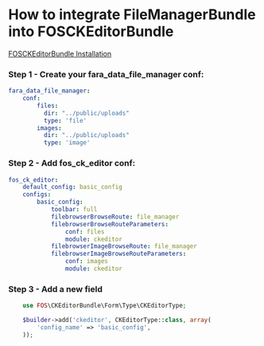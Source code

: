 How to integrate FileManagerBundle into FOSCKEditorBundle
==========================================================

[FOSCKEditorBundle Installation](https://symfony.com/doc/master/bundles/FOSCKEditorBundle/installation.html)

### Step 1 - Create your fara_data_file_manager conf:

```yml  
fara_data_file_manager:
    conf:
        files:
          dir: "../public/uploads"
          type: 'file'
        images:
          dir: "../public/uploads"
          type: 'image'
```

### Step 2 - Add fos_ck_editor conf:
```yaml
fos_ck_editor:
    default_config: basic_config
    configs:
        basic_config:
            toolbar: full
            filebrowserBrowseRoute: file_manager
            filebrowserBrowseRouteParameters:
                conf: files
                module: ckeditor
            filebrowserImageBrowseRoute: file_manager
            filebrowserImageBrowseRouteParameters:
                conf: images
                module: ckeditor
```  

### Step 3 - Add a new field

```php
    use FOS\CKEditorBundle\Form\Type\CKEditorType;

    $builder->add('ckeditor', CKEditorType::class, array(
        'config_name' => 'basic_config',
    ));
```  